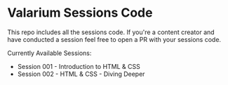 # Valarium Sessions Code

This repo includes all the sessions code. If you're a content creator and have conducted a session feel free to open a PR with your sessions code.

Currently Available Sessions:
- Session 001 - Introduction to HTML & CSS
- Session 002 - HTML & CSS - Diving Deeper
